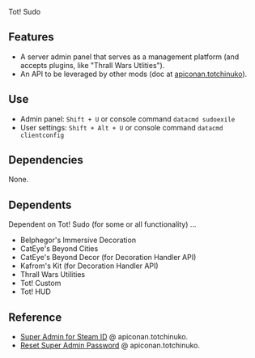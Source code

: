 Tot! Sudo

## Features

- A server admin panel that serves as a management platform (and accepts plugins, like "Thrall Wars Utlities").
- An API to be leveraged by other mods (doc at [apiconan.totchinuko](https://apiconan.totchinuko.fr/#/sudo)).

## Use

- Admin panel: `Shift + U` or console command `datacmd sudoexile`
- User settings: `Shift + Alt + U` or console command `datacmd clientconfig`

## Dependencies

None.

## Dependents

Dependent on Tot! Sudo (for some or all functionality) ...

- Belphegor's Immersive Decoration
- CatEye's Beyond Cities
- CatEye's Beyond Decor (for Decoration Handler API)
- Kafrom's Kit (for Decoration Handler API)
- Thrall Wars Utilities
- Tot! Custom
- Tot! HUD

## Reference

- [Super Admin for Steam ID](https://apiconan.totchinuko.fr/#/tips?id=tot-sudo) @ apiconan.totchinuko.
- [Reset Super Admin Password](https://apiconan.totchinuko.fr/#/tips?id=tot-sudo) @ apiconan.totchinuko.
